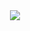 <div align="center">
  <a href="https://github.com/frontful/frontful-router">
    <img heigth="75" src="http://www.frontful.com/assets/packages/router.png">
  </a>
</div>
